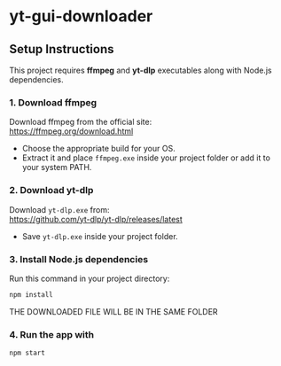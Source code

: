 # yt-gui-downloader

## Setup Instructions

This project requires **ffmpeg** and **yt-dlp** executables along with Node.js dependencies.

### 1. Download ffmpeg

Download ffmpeg from the official site:  
https://ffmpeg.org/download.html

- Choose the appropriate build for your OS.
- Extract it and place `ffmpeg.exe` inside your project folder or add it to your system PATH.

### 2. Download yt-dlp

Download `yt-dlp.exe` from:  
https://github.com/yt-dlp/yt-dlp/releases/latest

- Save `yt-dlp.exe` inside your project folder.

### 3. Install Node.js dependencies

Run this command in your project directory:

```bash
npm install
```
THE DOWNLOADED FILE WILL BE IN THE SAME FOLDER

### 4. Run the app with
```bash
npm start
```
